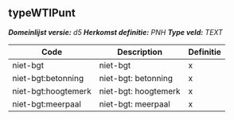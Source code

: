 ﻿## typeWTIPunt

*__Domeinlijst versie:__ d5*
*__Herkomst definitie:__ PNH*
*__Type veld:__ TEXT*

|__Code__ |__Description__ |__Definitie__	|
|	---	|	---	|   ---	| 
| niet-bgt | niet-bgt | x |
| niet-bgt:betonning | niet-bgt: betonning | x |
| niet-bgt:hoogtemerk | niet-bgt: hoogtemerk | x |
| niet-bgt:meerpaal | niet-bgt: meerpaal | x |
